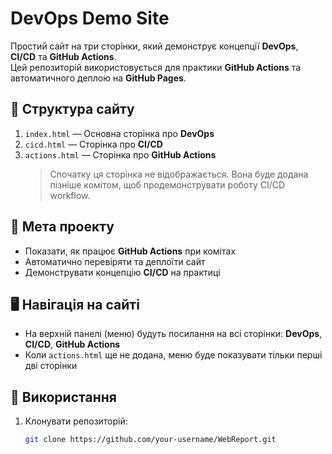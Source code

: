 # DevOps Demo Site

Простий сайт на три сторінки, який демонструє концепції **DevOps**, **CI/CD** та **GitHub Actions**.  
Цей репозиторій використовується для практики **GitHub Actions** та автоматичного деплою на **GitHub Pages**.

## 📂 Структура сайту

1. `index.html` — Основна сторінка про **DevOps**  
2. `cicd.html` — Сторінка про **CI/CD**  
3. `actions.html` — Сторінка про **GitHub Actions**  
   > Спочатку ця сторінка не відображається. Вона буде додана пізніше комітом, щоб продемонструвати роботу CI/CD workflow.

## 🎯 Мета проекту

- Показати, як працює **GitHub Actions** при комітах
- Автоматично перевіряти та деплоїти сайт
- Демонструвати концепцію **CI/CD** на практиці

## 🖥 Навігація на сайті

- На верхній панелі (меню) будуть посилання на всі сторінки: **DevOps**, **CI/CD**, **GitHub Actions**  
- Коли `actions.html` ще не додана, меню буде показувати тільки перші дві сторінки

## 📌 Використання

1. Клонувати репозиторій:  
   ```bash
   git clone https://github.com/your-username/WebReport.git
